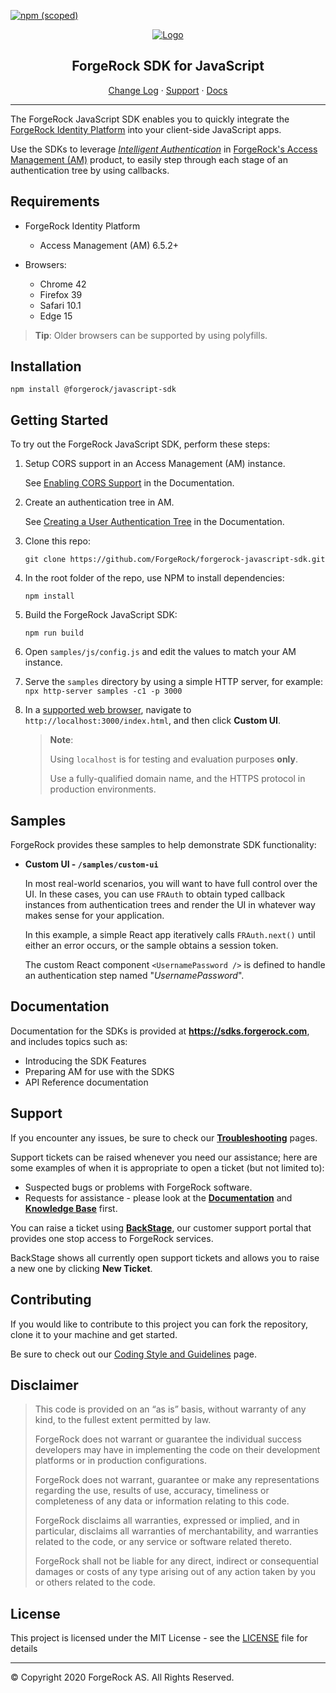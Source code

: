 [![npm (scoped)](https://img.shields.io/npm/v/@forgerock/javascript-sdk?color=%23f46200&label=Version&style=flat-square)](CHANGELOG.md)


<p align="center">
  <a href="https://github.com/ForgeRock">
    <img src="https://www.forgerock.com/themes/custom/forgerock/images/fr-logo-horz-color.svg" alt="Logo">
  </a>
  <h2 align="center">ForgeRock SDK for JavaScript</h2>
  <p align="center">
    <a href="./blob/master/CHANGELOG.md">Change Log</a>
    ·
    <a href="#support">Support</a>
    ·
    <a href="#documentation" target="_blank">Docs</a>
  </p>
<hr/></p>

The ForgeRock JavaScript SDK enables you to quickly integrate the [ForgeRock Identity Platform](https://www.forgerock.com/digital-identity-and-access-management-platform) into your client-side JavaScript apps.

Use the SDKs to leverage _[Intelligent Authentication](https://www.forgerock.com/platform/access-management/intelligent-authentication)_ in [ForgeRock's Access Management (AM)](https://www.forgerock.com/platform/access-management) product, to easily step through each stage of an authentication tree by using callbacks.

<!------------------------------------------------------------------------------------------------------------------------------------>
<!-- REQUIREMENTS - Supported AM versions, API versions, any other requirements. -->

## Requirements

* ForgeRock Identity Platform
    * Access Management (AM) 6.5.2+

* Browsers:
    * Chrome 42
    * Firefox 39
    * Safari 10.1
    * Edge 15

> **Tip**: Older browsers can be supported by using polyfills.

<!------------------------------------------------------------------------------------------------------------------------------------>
<!-- INSTALLATION -->

## Installation

```
npm install @forgerock/javascript-sdk
```

<!------------------------------------------------------------------------------------------------------------------------------------>
<!-- QUICK START - Get one of the included samples up and running in as few steps as possible. -->

## Getting Started

To try out the ForgeRock JavaScript SDK, perform these steps:

1. Setup CORS support in an Access Management (AM) instance.

   See [Enabling CORS Support](https://sdks.forgerock.com/js/01_prepare-am/#enabling-cors-support) in the Documentation.
2. Create an authentication tree in AM.

   See [Creating a User Authentication Tree](https://sdks.forgerock.com/js/01_prepare-am/#creating-a-user-authentication-tree) in the Documentation.
3. Clone this repo:

    ```
    git clone https://github.com/ForgeRock/forgerock-javascript-sdk.git
    ```

4. In the root folder of the repo, use NPM to install dependencies:

    ```
    npm install
    ```

5. Build the ForgeRock JavaScript SDK:

    ```
    npm run build
    ```

6. Open `samples/js/config.js` and edit the values to match your AM instance.
7. Serve the `samples` directory by using a simple HTTP server, for example:
   `npx http-server samples -c1 -p 3000`
8. In a [supported web browser](#requirements), navigate to `http://localhost:3000/index.html`, and then click
 **Custom UI**.

   > **Note**:
   >
   > Using `localhost` is for testing and evaluation purposes **only**.
   >
   > Use a fully-qualified domain name, and the HTTPS protocol in production environments.

<!------------------------------------------------------------------------------------------------------------------------------------>
<!-- SAMPLES - List the samples we include with the SDKs, where they are, briefly what they show. -->

## Samples

ForgeRock provides these samples to help demonstrate SDK functionality:

- **Custom UI - `/samples/custom-ui`**

    In most real-world scenarios, you will want to have full control over the UI. In these cases, you can use `FRAuth`
    to obtain typed callback instances from authentication trees and render the UI in whatever way makes sense for your application.

    In this example, a simple React app iteratively calls `FRAuth.next()` until either an error occurs, or the sample obtains a session token.

    The custom React component `<UsernamePassword />` is defined to handle an authentication step named "_UsernamePassword_".

<!------------------------------------------------------------------------------------------------------------------------------------>
<!-- DOCS - Link off to the AM-centric documentation at sdks.forgerock.com. -->

## Documentation

Documentation for the SDKs is provided at **<https://sdks.forgerock.com>**, and includes topics such as:

* Introducing the SDK Features
* Preparing AM for use with the SDKS
* API Reference documentation

<!------------------------------------------------------------------------------------------------------------------------------------>
<!-- SUPPORT -->

## Support

If you encounter any issues, be sure to check our **[Troubleshooting](https://backstage.forgerock.com/knowledge/kb/article/a83789945)** pages.

Support tickets can be raised whenever you need our assistance; here are some examples of when it is appropriate to open a ticket (but not limited to):

* Suspected bugs or problems with ForgeRock software.
* Requests for assistance - please look at the **[Documentation](https://sdks.forgerock.com)** and **[Knowledge Base](https://backstage.forgerock.com/knowledge/kb/home/g32324668)** first.

You can raise a ticket using **[BackStage](https://backstage.forgerock.com/support/tickets)**, our customer support portal that provides one stop access to ForgeRock services.

BackStage shows all currently open support tickets and allows you to raise a new one by clicking **New Ticket**.

<!------------------------------------------------------------------------------------------------------------------------------------>
<!-- COLLABORATION -->

## Contributing

If you would like to contribute to this project you can fork the repository, clone it to your machine and get started.

<!-- Note: Found elsewhere, but is Java-only //-->
Be sure to check out our [Coding Style and Guidelines](https://wikis.forgerock.org/confluence/display/devcom/Coding+Style+and+Guidelines) page.

<!------------------------------------------------------------------------------------------------------------------------------------>
<!-- LEGAL -->

## Disclaimer

> This code is provided on an “as is” basis, without warranty of any kind, to the fullest extent permitted by law.
>
> ForgeRock does not warrant or guarantee the individual success developers may have in implementing the code on their development platforms or in production configurations.
>
> ForgeRock does not warrant, guarantee or make any representations regarding the use, results of use, accuracy, timeliness or completeness of any data or information relating to this code.
>
> ForgeRock disclaims all warranties, expressed or implied, and in particular, disclaims all warranties of merchantability, and warranties related to the code, or any service or software related thereto.
>
> ForgeRock shall not be liable for any direct, indirect or consequential damages or costs of any type arising out of any action taken by you or others related to the code.

<!------------------------------------------------------------------------------------------------------------------------------------>
<!-- LICENSE - Links to the MIT LICENSE file in each repo. -->

## License

This project is licensed under the MIT License - see the [LICENSE](LICENSE) file for details

---

&copy; Copyright 2020 ForgeRock AS. All Rights Reserved.

[forgerock-logo]: https://www.forgerock.com/themes/custom/forgerock/images/fr-logo-horz-color.svg "ForgeRock Logo"
